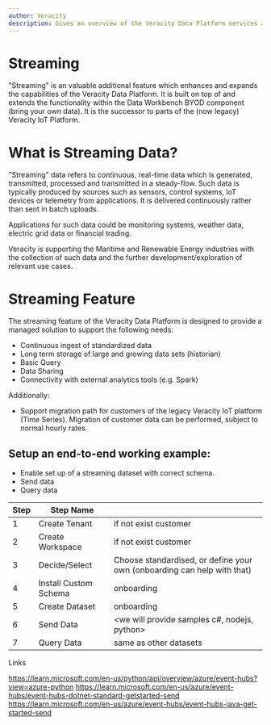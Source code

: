```yaml
---
author: Veracity
description: Gives an overview of the Veracity Data Platform services and related components.
---
```


# Streaming

"Streaming" is an valuable additional feature which enhances and expands the capabilities of the Veracity Data Platform. It is built on top of and extends the functionality within the Data Workbench BYOD component (bring your own data). It is the successor to parts of the (now legacy) Veracity IoT Platform.

# What is Streaming Data?

"Streaming" data refers to continuous, real-time data which is generated, transmitted, processed and transmitted in a steady-flow. Such data is typically produced by sources such as sensors, control systems, IoT devices or telemetry from applications. It is delivered continuously rather than sent in batch uploads. 

Applications for such data could be monitoring systems, weather data, electric grid data or financial trading. 

Veracity is supporting the Maritime and Renewable Energy industries with the collection of such data and the further development/exploration of relevant use cases.


# Streaming Feature

The streaming feature of the Veracity Data Platform is designed to provide a managed solution to support the following needs:

- Continuous ingest of standardized data
- Long term storage of large and growing data sets (historian)
- Basic Query
- Data Sharing
- Connectivity with external analytics tools (e.g. Spark)

Additionally:

- Support migration path for customers of the legacy Veracity IoT platform (Time Series). Migration of customer data can be performed, subject to normal hourly rates.


## Setup an end-to-end working example:

* Enable set up of a streaming dataset with correct schema.
* Send data
* Query data



| Step | Step Name | |
|--|--|--|
| 1 | Create Tenant | if not exist customer |
| 2 | Create Workspace | if not exist customer |
| 3 | Decide/Select | Choose standardised, or define your own (onboarding can help with that) |
| 4 | Install Custom Schema | onboarding |
| 5 | Create Dataset | onboarding |
| 6 | Send Data | <we will provide samples c#, nodejs, python> |
| 7 | Query Data | same as other datasets |



Links

https://learn.microsoft.com/en-us/python/api/overview/azure/event-hubs?view=azure-python
https://learn.microsoft.com/en-us/azure/event-hubs/event-hubs-dotnet-standard-getstarted-send
https://learn.microsoft.com/en-us/azure/event-hubs/event-hubs-java-get-started-send